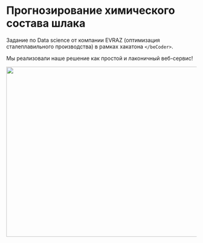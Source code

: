 # Прогнозирование химического состава шлака
Задание по Data science от компании EVRAZ (оптимизация сталеплавильного производства) в рамках хакатона ```</beCoder>```.

Мы реализовали наше решение как простой и лаконичный веб-сервис!

<img src="datagoose.jpg" width="600" height="450">